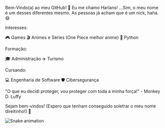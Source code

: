 Bem-Vindo(a) ao meu GitHub! 🌌
Eu me chamo Harlans! ...Sim, o meu nome é um desses diferentes mesmo. As pessoas já acham que é um nick, haha. 😄

Interesses:

🎮 Games
🎬 Animes e Séries (One Piece melhor anime)
🐍 Python

Formação:

🎓 Administração
✈️ Turismo

Cursando:

💻 Engenharia de Software
🛡️ Cibersegurança

"O que eu decidi proteger, vou proteger com toda a minha força!" - Monkey D. Luffy

Sejam bem-vindos! (Espero que tenham conseguido soletrar o meu nome direitinho!) 🚀

![Snake animation](https://github.com/HarlansFagundes/blob/output/github-contribution-grid-snake.svg)

